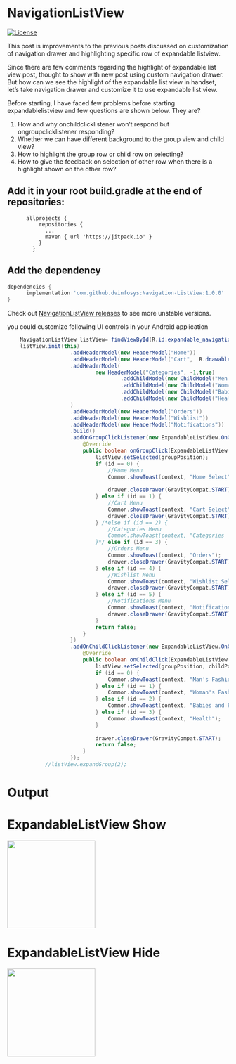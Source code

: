 # NavigationListView 
[![License](https://img.shields.io/badge/license-Apache%202-green.svg)](https://www.apache.org/licenses/LICENSE-2.0)

This post is improvements to the previous posts discussed on customization of navigation drawer and highlighting specific row of expandable listview.

Since there are few comments regarding the highlight of expandable list view post, thought to show with new post using custom navigation drawer. But how can we see the highlight of the expandable list view in handset, let’s take navigation drawer and customize it to use expandable list view.

Before starting, I have faced few problems before starting expandablelistview and few questions are shown below. They are?
1.   How and why onchildclicklistener won’t respond but ongroupclicklistener responding?
2.   Whether we can have different background to the group view and child view?
3.   How to highlight the group row or child row on selecting?
4.   How to give the feedback on selection of other row when there is a highlight shown on the other row?

## Add it in your root build.gradle at the end of repositories:

          allprojects {
              repositories {
                ...
                maven { url 'https://jitpack.io' }
              }
            }

##  Add the dependency
```groovy
dependencies {
      implementation 'com.github.dvinfosys:Navigation-ListView:1.0.0'
}
```
Check out [NavigationListView releases](https://github.com/dvinfosys/Navigation-ListView/releases) to see more unstable versions.

you could customize following UI controls in your Android application

```java
    NavigationListView listView= findViewById(R.id.expandable_navigation);
    listView.init(this)
                    .addHeaderModel(new HeaderModel("Home"))
                    .addHeaderModel(new HeaderModel("Cart",  R.drawable.ic_cardbackgroud, true,true, false, Color.WHITE))
                    .addHeaderModel(
                            new HeaderModel("Categories", -1,true)
                                    .addChildModel(new ChildModel("Men's Fashion"))
                                    .addChildModel(new ChildModel("Woman's Fashion"))
                                    .addChildModel(new ChildModel("Babies and Family"))
                                    .addChildModel(new ChildModel("Health"))
                    )
                    .addHeaderModel(new HeaderModel("Orders"))
                    .addHeaderModel(new HeaderModel("Wishlist"))
                    .addHeaderModel(new HeaderModel("Notifications"))
                    .build()
                    .addOnGroupClickListener(new ExpandableListView.OnGroupClickListener() {
                        @Override
                        public boolean onGroupClick(ExpandableListView parent, View v, int groupPosition, long id) {
                            listView.setSelected(groupPosition);    
                            if (id == 0) {
                                //Home Menu
                                Common.showToast(context, "Home Select");
    
                                drawer.closeDrawer(GravityCompat.START);
                            } else if (id == 1) {
                                //Cart Menu
                                Common.showToast(context, "Cart Select");
                                drawer.closeDrawer(GravityCompat.START);
                            } /*else if (id == 2) {
                                //Categories Menu
                                Common.showToast(context, "Categories  Select");
                            }*/ else if (id == 3) {
                                //Orders Menu
                                Common.showToast(context, "Orders");
                                drawer.closeDrawer(GravityCompat.START);
                            } else if (id == 4) {
                                //Wishlist Menu
                                Common.showToast(context, "Wishlist Selected");
                                drawer.closeDrawer(GravityCompat.START);
                            } else if (id == 5) {
                                //Notifications Menu
                                Common.showToast(context, "Notifications");
                                drawer.closeDrawer(GravityCompat.START);
                            }
                            return false;
                        }
                    })
                    .addOnChildClickListener(new ExpandableListView.OnChildClickListener() {
                        @Override
                        public boolean onChildClick(ExpandableListView parent, View v, int groupPosition, int childPosition, long id) {
                            listView.setSelected(groupPosition, childPosition);
                            if (id == 0) {
                                Common.showToast(context, "Man's Fashion");
                            } else if (id == 1) {
                                Common.showToast(context, "Woman's Fashion");
                            } else if (id == 2) {
                                Common.showToast(context, "Babies and Family");
                            } else if (id == 3) {
                                Common.showToast(context, "Health");
                            }
    
                            drawer.closeDrawer(GravityCompat.START);
                            return false;
                        }
                    });
            //listView.expandGroup(2);
```

# Output

# ExpandableListView Show
<img src="https://github.com/dvinfosys/Android-Custom-Navigation-Drawer-Using-ExpandableListView/blob/master/SrceenShort/screenshot-2018-05-14_11.08.21.271.png" width="200px" heigth="200px">

# ExpandableListView Hide
<img src="https://github.com/dvinfosys/Android-Custom-Navigation-Drawer-Using-ExpandableListView/blob/master/SrceenShort/screenshot-2018-05-14_16.30.25.153.png" width="200px" heigth="200px">

